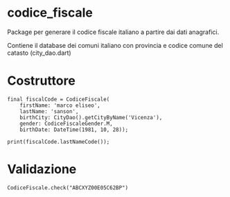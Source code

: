 # codice_fiscale

Package per generare il codice fiscale italiano a partire dai dati anagrafici.

Contiene il database dei comuni italiano con provincia e codice comune del catasto (city_dao.dart)

# Costruttore

```
final fiscalCode = CodiceFiscale(
    firstName: 'marco eliseo',
    lastName: 'sanson',
    birthCity: CityDao().getCityByName('Vicenza'),
    gender: CodiceFiscaleGender.M,
    birthDate: DateTime(1981, 10, 28));

print(fiscalCode.lastNameCode());
```

# Validazione

```
CodiceFiscale.check("ABCXYZ00E05C62BP")
```
